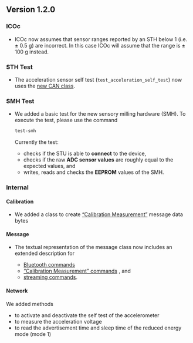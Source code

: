 ## Version 1.2.0

### ICOc

- ICOc now assumes that sensor ranges reported by an STH below 1 (i.e. ± 0.5 g) are incorrect. In this case ICOc will assume that the range is ± 100 g instead.

### STH Test

- The acceleration sensor self test (`test_acceleration_self_test`) now uses the [new CAN class](https://github.com/MyTooliT/ICOc/blob/8f995cbd/mytoolit/can/network.py).

### SMH Test

- We added a basic test for the new sensory milling hardware (SMH). To execute the test, please use the command

  ```sh
  test-smh
  ```

  Currently the test:

  - checks if the STU is able to **connect** to the device,
  - checks if the raw **ADC sensor values** are roughly equal to the expected values, and
  - writes, reads and checks the **EEPROM** values of the SMH.

### Internal

#### Calibration

- We added a class to create [“Calibration Measurement”][] message data bytes

[“calibration measurement”]: https://mytoolit.github.io/Documentation/#command:Calibration-Measurement

#### Message

- The textual representation of the message class now includes an extended description for

  - [Bluetooth commands](https://mytoolit.github.io/Documentation/#command-bluetooth)
  - [“Calibration Measurement” commands][“calibration measurement”] , and
  - [streaming commands](https://mytoolit.github.io/Documentation/#block-streaming).

#### Network

We added methods

- to activate and deactivate the self test of the accelerometer
- to measure the acceleration voltage
- to read the advertisement time and sleep time of the reduced energy mode (mode 1)
